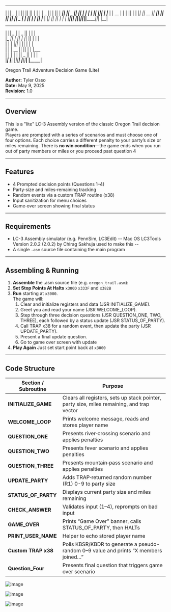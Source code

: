  _______  ______    _______  _______  _______  __    _ 
|       ||    _ |  |       ||       ||       ||  |  | |
|   _   ||   | ||  |    ___||    ___||   _   ||   |_| |
|  | |  ||   |_||_ |   |___ |   | __ |  | |  ||       |
|  |_|  ||    __  ||    ___||   ||  ||  |_|  ||  _    |
|       ||   |  | ||   |___ |   |_| ||       || | |   |
|_______||___|  |_||_______||_______||_______||_|  |__|
 _______  ______    _______  ___   ___                 
|       ||    _ |  |   _   ||   | |   |                
|_     _||   | ||  |  |_|  ||   | |   |                
  |   |  |   |_||_ |       ||   | |   |                
  |   |  |    __  ||       ||   | |   |___             
  |   |  |   |  | ||   _   ||   | |       |            
  |___|  |___|  |_||__| |__||___| |_______|                        
              
                                                     
                                                     
                                                                                                                                                                         

 Oregon Trail Adventure Decision Game (Lite)

**Author:** Tyler Osso  
**Date:** May 9, 2025  
**Revision:** 1.0

---

## Overview

This is a "lite" LC-3 Assembly version of the classic Oregon Trail decision game.  
Players are prompted with a series of scenarios and must choose one of four options. Each choice carries a different penalty to your party’s size or miles remaining. There is **no win condition**—the game ends when you run out of party members or miles or you proceed past question 4

---

## Features

- 4 Prompted decision points (Questions 1–4)  
- Party‐size and miles‐remaining tracking  
- Random events via a custom TRAP routine (x38)  
- Input sanitization for menu choices  
- Game‐over screen showing final status  

---

## Requirements

- LC-3 Assembly simulator (e.g. PennSim, LC3Edit) -- Mac OS LC3Tools Version 2.0.2 (2.0.2) by Chirag Sakhuja used to make this --
- A single `.asm` source file containing the main program

---

## Assembling & Running

1. **Assemble** the .asm source file (e.g. `oregon_trail.asm`):
2. **Set Stop Points At Halts**  `x300D`  `x333F` and  `x382B`
3. **Run** starting at `x3000`.  
   The game will:
   1. Clear and initialize registers and data (JSR INITIALIZE_GAME).  
   2. Greet you and read your name (JSR WELCOME_LOOP).  
   3. Step through three decision questions (JSR QUESTION_ONE, TWO, THREE), each followed by a status update (JSR STATUS_OF_PARTY).  
   4. Call TRAP x38 for a random event, then update the party (JSR UPDATE_PARTY).  
   5. Present a final update question.
   6. Go to game over screen with update
4. **Play Again** Just set start point back at `x3000`
---

## Code Structure

| Section / Subroutine    | Purpose                                                                                  |
|-------------------------|------------------------------------------------------------------------------------------|
| **INITIALIZE_GAME**     | Clears all registers, sets up stack pointer, party size, miles remaining, and trap vector |
| **WELCOME_LOOP**        | Prints welcome message, reads and stores player name                                     |
| **QUESTION_ONE**        | Presents river‐crossing scenario and applies penalties                                   |
| **QUESTION_TWO**        | Presents fever scenario and applies penalties                                            |
| **QUESTION_THREE**      | Presents mountain‐pass scenario and applies penalties                                    |
| **UPDATE_PARTY**        | Adds TRAP‐returned random number (R1) 0-9 to party size                                      |
| **STATUS_OF_PARTY**     | Displays current party size and miles remaining                                          |
| **CHECK_ANSWER**        | Validates input (1–4), reprompts on bad input                                            |
| **GAME_OVER**           | Prints “Game Over” banner, calls STATUS_OF_PARTY, then HALTs                              |
| **PRINT_USER_NAME**     | Helper to echo stored player name                                                        |
| **Custom TRAP x38**     | Polls KBSR/KBDR to generate a pseudo-random 0–9 value and prints “X members joined…”      |
| **Question_Four**       | Presents final question that triggers game over scenario                                   |


![image](https://github.com/user-attachments/assets/ec34b201-8baf-4bbc-b5d7-e81d5e17434a)

![image](https://github.com/user-attachments/assets/b211349f-4493-487a-bac1-2bea37c6671a)

![image](https://github.com/user-attachments/assets/5493d8b1-df7b-4753-9990-eb9eb6681fff)

